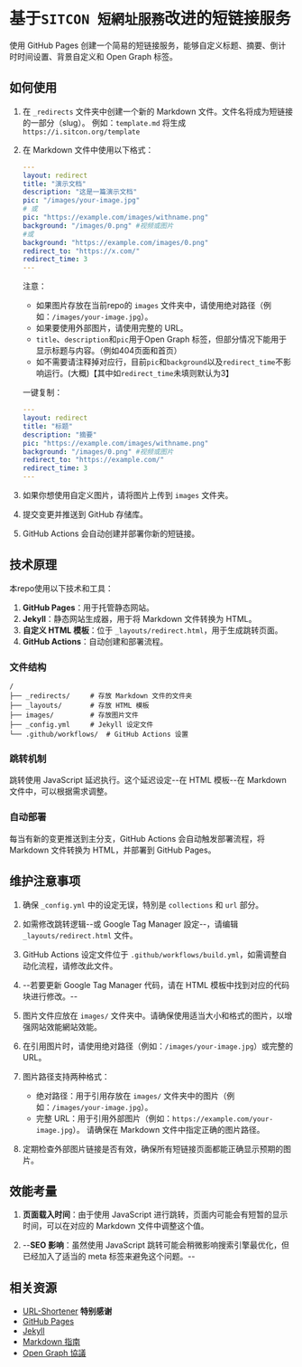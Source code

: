 # 基于`SITCON 短網址服務`改进的短链接服务

使用 GitHub Pages 创建一个简易的短链接服务，能够自定义标题、摘要、倒计时时间设置、背景自定义和 Open Graph 标签。

## 如何使用

1. 在 `_redirects` 文件夹中创建一个新的 Markdown 文件。文件名将成为短链接的一部分（slug）。
   例如：`template.md` 将生成 `https://i.sitcon.org/template`

2. 在 Markdown 文件中使用以下格式：

   ```yaml
   ---
   layout: redirect
   title: "演示文档"
   description: "这是一篇演示文档"
   pic: "/images/your-image.jpg"
   # 或
   pic: "https://example.com/images/withname.png"
   background: "/images/0.png" #视频或图片
   #或
   background: "https://example.com/images/0.png"
   redirect_to: "https://x.com/"
   redirect_time: 3
   ---

   ```

   注意：
   - 如果图片存放在当前repo的 `images` 文件夹中，请使用绝对路径（例如：`/images/your-image.jpg`）。
   - 如果要使用外部图片，请使用完整的 URL。
   - `title`、`description`和`pic`用于Open Graph 标签，但部分情况下能用于显示标题与内容。（例如404页面和首页）
   - 如不需要请注释掉对应行，目前`pic`和`background`以及`redirect_time`不影响运行。(大概)【其中如`redirect_time`未填则默认为3】
  
   一键复制：

   ```yaml
   ---
   layout: redirect
   title: "标题"
   description: "摘要"
   pic: "https://example.com/images/withname.png"
   background: "/images/0.png" #视频或图片
   redirect_to: "https://example.com/"
   redirect_time: 3
   ---

   ```

3. 如果你想使用自定义图片，请将图片上传到 `images` 文件夹。

4. 提交变更并推送到 GitHub 存储库。

5. GitHub Actions 会自动创建并部署你新的短链接。

## 技术原理

本repo使用以下技术和工具：

1. **GitHub Pages**：用于托管静态网站。
2. **Jekyll**：静态网站生成器，用于将 Markdown 文件转换为 HTML。
3. **自定义 HTML 模板**：位于 `_layouts/redirect.html`，用于生成跳转页面。
4. **GitHub Actions**：自动创建和部署流程。

### 文件结构

```
/
├── _redirects/     # 存放 Markdown 文件的文件夹
├── _layouts/       # 存放 HTML 模板
├── images/         # 存放图片文件
├── _config.yml     # Jekyll 设定文件
└── .github/workflows/  # GitHub Actions 设置
```

### 跳转机制

跳转使用 JavaScript 延迟执行。这个延迟设定--在 HTML 模板--在 Markdown 文件中，可以根据需求调整。

### 自动部署

每当有新的变更推送到主分支，GitHub Actions 会自动触发部署流程，将 Markdown 文件转换为 HTML，并部署到 GitHub Pages。

## 维护注意事项

1. 确保 `_config.yml` 中的设定无误，特別是 `collections` 和 `url` 部分。

2. 如需修改跳转逻辑--或 Google Tag Manager 設定--，请编辑 `_layouts/redirect.html` 文件。

3. GitHub Actions 设定文件位于 `.github/workflows/build.yml`，如需调整自动化流程，请修改此文件。

4. --若要更新 Google Tag Manager 代码，请在 HTML 模板中找到对应的代码块进行修改。--

5. 图片文件应放在 `images/` 文件夹中。请确保使用适当大小和格式的图片，以增强网站效能網站效能。

6. 在引用图片时，请使用绝对路径（例如：`/images/your-image.jpg`）或完整的 URL。

7. 图片路径支持两种格式：
   - 绝对路径：用于引用存放在 `images/` 文件夹中的图片（例如：`/images/your-image.jpg`）。
   - 完整 URL：用于引用外部图片（例如：`https://example.com/your-image.jpg`）。
   请确保在 Markdown 文件中指定正确的图片路径。

8. 定期检查外部图片链接是否有效，确保所有短链接页面都能正确显示预期的图片。

## 效能考量

1. **页面载入时间**：由于使用 JavaScript 进行跳转，页面内可能会有短暂的显示时间，可以在对应的 Markdown 文件中调整这个值。

2. --**SEO 影响**：虽然使用 JavaScript 跳转可能会稍微影响搜索引擎最优化，但已经加入了适当的 meta 标签来避免这个问题。--

## 相关资源

- [URL-Shortener](https://github.com/sitcon-tw/URL-Shortener) **特别感谢**
- [GitHub Pages](https://docs.github.com/en/pages)
- [Jekyll](https://jekyllrb.com/docs/)
- [Markdown 指南](https://www.markdownguide.org/)
- [Open Graph 協議](https://ogp.me/)
